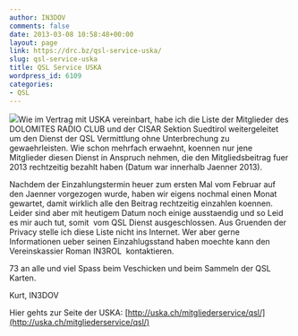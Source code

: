 ```yaml
---
author: IN3DOV
comments: false
date: 2013-03-08 10:58:48+00:00
layout: page
link: https://drc.bz/qsl-service-uska/
slug: qsl-service-uska
title: QSL Service USKA
wordpress_id: 6109
categories:
- QSL
---
```


![](http://uska.ch/typo3temp/pics/ef6d53fc8d.jpg)Wie im Vertrag mit USKA vereinbart, habe ich die Liste der Mitglieder des DOLOMITES RADIO CLUB und der CISAR Sektion Suedtirol weitergeleitet um den Dienst der QSL Vermittlung ohne Unterbrechung zu gewaehrleisten. Wie schon mehrfach erwaehnt, koennen nur jene Mitglieder diesen Dienst in Anspruch nehmen, die den Mitgliedsbeitrag fuer 2013 rechtzeitig bezahlt haben (Datum war innerhalb Jaenner 2013).

Nachdem der Einzahlungstermin heuer zum ersten Mal vom Februar auf den Jaenner vorgezogen wurde, haben wir eigens nochmal einen Monat gewartet, damit wirklich alle den Beitrag rechtzeitig einzahlen koennen. Leider sind aber mit heutigem Datum noch einige ausstaendig und so Leid es mir auch tut, somit  vom QSL Dienst ausgeschlossen. Aus Gruenden der Privacy stelle ich diese Liste nicht ins Internet. Wer aber gerne Informationen ueber seinen Einzahlugsstand haben moechte kann den Vereinskassier Roman IN3ROL  kontaktieren.

73 an alle und viel Spass beim Veschicken und beim Sammeln der QSL Karten.

Kurt, IN3DOV

Hier gehts zur Seite der USKA: [http://uska.ch/mitgliederservice/qsl/](http://uska.ch/mitgliederservice/qsl/)


